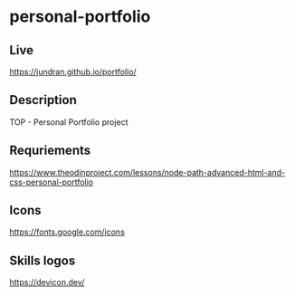 # personal-portfolio

## Live
https://jundran.github.io/portfolio/

## Description
TOP - Personal Portfolio project

## Requriements
https://www.theodinproject.com/lessons/node-path-advanced-html-and-css-personal-portfolio

## Icons
https://fonts.google.com/icons

## Skills logos
https://devicon.dev/
